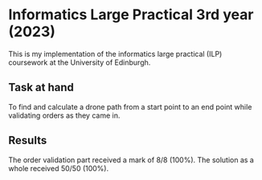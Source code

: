 # Informatics Large Practical 3rd year (2023)

This is my implementation of the informatics large practical (ILP) coursework at the University of Edinburgh.

## Task at hand

To find and calculate a drone path from a start point to an end point while validating orders as they came in.

## Results

The order validation part received a mark of 8/8 (100%). The solution as a whole received 50/50 (100%).
